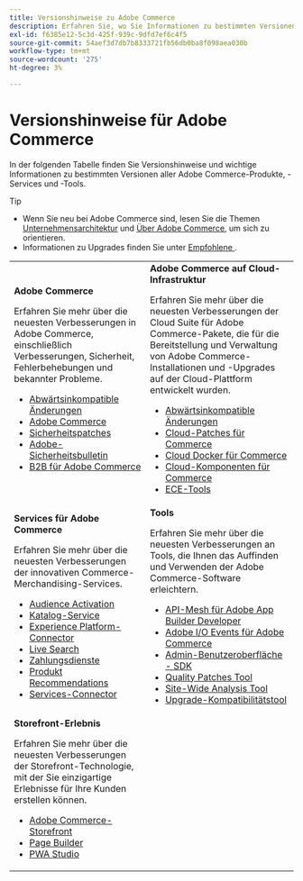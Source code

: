 ```yaml
---
title: Versionshinweise zu Adobe Commerce
description: Erfahren Sie, wo Sie Informationen zu bestimmten Versionen von Adobe Commerce finden.
exl-id: f6385e12-5c3d-425f-939c-9dfd7ef6c4f5
source-git-commit: 54aef3d7db7b8333721fb56db0ba8f098aea030b
workflow-type: tm+mt
source-wordcount: '275'
ht-degree: 3%

---
```



# Versionshinweise für Adobe Commerce

In der folgenden Tabelle finden Sie Versionshinweise und wichtige Informationen zu bestimmten Versionen aller Adobe Commerce-Produkte, -Services und -Tools.

>[!TIP]
>
>- Wenn Sie neu bei Adobe Commerce sind, lesen Sie die Themen [Unternehmensarchitektur](../../implementation-playbook/architecture/enterprise-blueprint.md) und [Über Adobe Commerce](https://experienceleague.adobe.com/en/docs/commerce-admin/start/about), um sich zu orientieren.
>- Informationen zu Upgrades finden Sie unter [Empfohlene ](../../upgrade/resources/recommended-reading.md).

<table>
  <tbody>
    <tr>
      <td><strong>Adobe Commerce</strong>
        <p>Erfahren Sie mehr über die neuesten Verbesserungen in Adobe Commerce, einschließlich Verbesserungen, Sicherheit, Fehlerbehebungen und bekannter Probleme.</p>
          <ul>
            <li><a href="https://developer.adobe.com/commerce/php/development/backward-incompatible-changes/">Abwärtsinkompatible Änderungen</a></li>
            <li><a href="commerce/overview.md">Adobe Commerce</a></li>
            <li><a href="security/overview.md">Sicherheitspatches</a></li>
            <li><a href="https://helpx.adobe.com/security/products/magento.html">Adobe-Sicherheitsbulletin</a></li>
            <li><a href="https://experienceleague.adobe.com/docs/commerce-admin/b2b/release-notes.html">B2B für Adobe Commerce</a></li>
          </ul>
        </td>
      <td><strong>Adobe Commerce auf Cloud-Infrastruktur</strong>
        <p>Erfahren Sie mehr über die neuesten Verbesserungen der Cloud Suite für Adobe Commerce-Pakete, die für die Bereitstellung und Verwaltung von Adobe Commerce-Installationen und -Upgrades auf der Cloud-Plattform entwickelt wurden.</p>
          <ul>
            <li><a href="https://experienceleague.adobe.com/en/docs/commerce-cloud-service/user-guide/release-notes/backward-incompatible-changes">Abwärtsinkompatible Änderungen</a></li>
            <li><a href="https://experienceleague.adobe.com/en/docs/commerce-cloud-service/user-guide/release-notes/cloud-patches">Cloud-Patches für Commerce</a></li>
            <li><a href="https://experienceleague.adobe.com/en/docs/commerce-cloud-service/user-guide/release-notes/cloud-docker">Cloud Docker für Commerce</a></li>
            <li><a href="https://experienceleague.adobe.com/en/docs/commerce-cloud-service/user-guide/release-notes/cloud-components">Cloud-Komponenten für Commerce</a></li>
            <li><a href="https://experienceleague.adobe.com/en/docs/commerce-cloud-service/user-guide/release-notes/ece-tools-package">ECE-Tools</a></li>
          </ul>
      </td>
    </tr>
    <tr>
      <td><strong>Services für Adobe Commerce</strong>
        <p>Erfahren Sie mehr über die neuesten Verbesserungen der innovativen Commerce-Merchandising-Services.</p>
          <ul>
            <li><a href="https://experienceleague.adobe.com/docs/commerce-admin/customers/audience-activation.html">Audience Activation</a></li>
            <li><a href="https://experienceleague.adobe.com/docs/commerce/catalog-service/release-notes.html">Katalog-Service</a></li>
            <li><a href="https://experienceleague.adobe.com/en/docs/commerce/data-connection/release-notes">Experience Platform-Connector</a></li>
            <li><a href="https://experienceleague.adobe.com/docs/commerce/live-search/release-notes.html">Live Search</a></li>
            <li><a href="https://experienceleague.adobe.com/docs/commerce/payment-services/release-notes.html">Zahlungsdienste</a></li>
            <li><a href="https://experienceleague.adobe.com/docs/commerce/product-recommendations/release-notes.html">Produkt Recommendations</a></li>
            <li><a href="https://experienceleague.adobe.com/docs/commerce/user-guides/integration-services/saas.html">Services-Connector</a></li>
          </ul>
        </td>
      <td><strong>Tools</strong>
        <p>Erfahren Sie mehr über die neuesten Verbesserungen an Tools, die Ihnen das Auffinden und Verwenden der Adobe Commerce-Software erleichtern.</p>
          <ul>
            <li><a href="https://developer.adobe.com/graphql-mesh-gateway/">API-Mesh für Adobe App Builder Developer</a></li>
            <li><a href="https://developer.adobe.com/commerce/events/get-started/release-notes/">Adobe I/O Events für Adobe Commerce</a></li>
            <li><a href="https://developer.adobe.com/commerce/extensibility/admin-ui-sdk/release-notes/">Admin-Benutzeroberfläche - SDK</a></li>
            <li><a href="../../tools/quality-patches-tool/release-notes.md">Quality Patches Tool</a></li>
            <li><a href="../../tools/site-wide-analysis-tool/intro.md">Site-Wide Analysis Tool</a></li>
            <li><a href="../../upgrade/upgrade-compatibility-tool/overview.md">Upgrade-Kompatibilitätstool</a></li>
          </ul>
      </td>
    </tr>
    <tr>
       <td><strong>Storefront-Erlebnis</strong>
        <p>Erfahren Sie mehr über die neuesten Verbesserungen der Storefront-Technologie, mit der Sie einzigartige Erlebnisse für Ihre Kunden erstellen können.</p>
          <ul>
            <li><a href="https://experienceleague.adobe.com/developer/commerce/storefront/">Adobe Commerce-Storefront</a></li>
            <li><a href="https://experienceleague.adobe.com/docs/commerce-admin/page-builder/release-notes.html">Page Builder</a></li>
            <li><a href="https://github.com/magento/pwa-studio/releases/latest">PWA Studio</a></li>
          </ul>
      </td>
      <td></td>
    </tr>
  </tbody>
</table>
